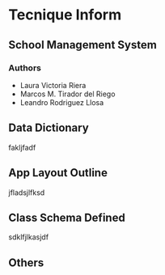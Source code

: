 
# **Tecnique Inform**

## School Management System

### Authors

* Laura Victoria Riera
* Marcos M. Tirador del Riego
* Leandro Rodriguez Llosa

## Data Dictionary

fakljfadf

## App Layout Outline

jfladsjlfksd

## Class Schema Defined

sdklfjlkasjdf

## Others

